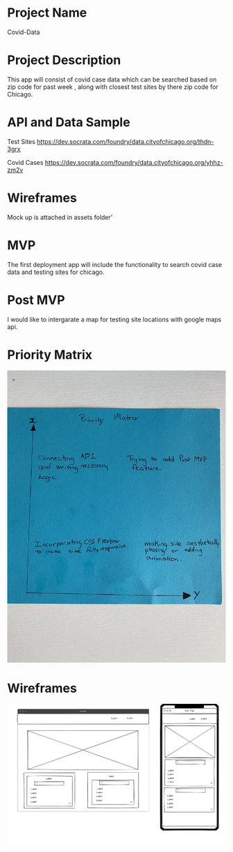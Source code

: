 # Project Name 
  Covid-Data

# Project Description

 This app will consist of covid case data which can be searched based on zip code for past week , along with closest test sites  by there zip code for Chicago.

# API and Data Sample 
 Test Sites
 https://dev.socrata.com/foundry/data.cityofchicago.org/thdn-3grx 
 
 Covid Cases 
 https://dev.socrata.com/foundry/data.cityofchicago.org/yhhz-zm2v

# Wireframes
  Mock up is attached in assets folder'
  
# MVP
  The first deployment app will include the functionality to search covid case data and testing sites for chicago.
  
# Post MVP 
  I would like to intergarate a map for testing site locations with google maps api.

# Priority Matrix 
  ![priority matrix](https://github.com/markelld/Covid-Data/blob/main/image_67133953.JPG) 
  
# Wireframes 
  ![Wireframes](https://github.com/markelld/Covid-Data/blob/main/COVID%20APP.png)

